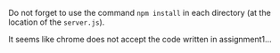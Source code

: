 Do not forget to use the command `npm install` in each directory (at the location of the `server.js`).

It seems like chrome does not accept the code written in assignment1...
